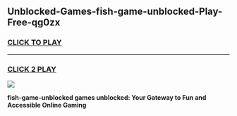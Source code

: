 
## Unblocked-Games-fish-game-unblocked-Play-Free-qg0zx
<h3>
<a href="https://premium76.site?title=fish-game-unblocked&ref=10A">CLICK TO PLAY</a></h3>
<hr>

<h3>
<a href="https://premium76.site?title=fish-game-unblocked&ref=10A">CLICK 2 PLAY</a>
  
</h3>

<a href="https://premium76.site?title=fish-game-unblocked&ref=10A"><img src="https://clearcache.store/games.png"></a>


**fish-game-unblocked games unblocked: Your Gateway to Fun and Accessible Online Gaming**

